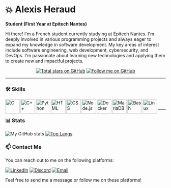 # 💥 Alexis Heraud

**Student (First Year at Epitech Nantes)**

Hi there! I'm a French student currently studying at Epitech Nantes. I'm deeply involved in various programming projects and always eager to expand my knowledge in software development. My key areas of interest include software engineering, web development, cybersecurity, and DevOps. I'm passionate about learning new technologies and applying them to create new and impactful projects.


<p align="center">
  <a href="https://github.com/alexisheraud?tab=repositories&sort=stargazers">
    <img alt="Total stars on GitHub" title="Total stars on GitHub" src="https://custom-icon-badges.demolab.com/github/stars/alexisheraud?color=55960c&style=for-the-badge&logo=star&labelColor=488207"/></a>
  <a href="https://github.com/KyoriH?tab=followers">
    <img alt="Follow me on GitHub" title="Follow me on GitHub" src="https://custom-icon-badges.demolab.com/github/followers/alexisheraud?color=236ad3&labelColor=1155ba&style=for-the-badge&logo=person-add&label=Follow&logoColor=white"/></a>

</p>

---

### 🛠️ Skills

<img align="left" alt="C" width="45px" src="https://cdn.jsdelivr.net/gh/devicons/devicon@latest/icons/c/c-original.svg"/>
<img align="left" alt="C++" width="45px" src="https://cdn.jsdelivr.net/gh/devicons/devicon@latest/icons/cplusplus/cplusplus-original.svg"/>
<img align="left" alt="Python" width="45px" src="https://cdn.jsdelivr.net/gh/devicons/devicon@latest/icons/python/python-original.svg"/>
<img align="left" alt="HTML" width="45px" src="https://cdn.jsdelivr.net/gh/devicons/devicon@latest/icons/html5/html5-original.svg"/>
<img align="left" alt="CSS" width="45px" src="https://cdn.jsdelivr.net/gh/devicons/devicon@latest/icons/css3/css3-original.svg"/>
<img align="left" alt="Node.js" width="45px" src="https://cdn.jsdelivr.net/gh/devicons/devicon@latest/icons/nodejs/nodejs-original-wordmark.svg"/>
<img align="left" alt="Docker" width="45px" src="https://cdn.jsdelivr.net/gh/devicons/devicon@latest/icons/docker/docker-original-wordmark.svg"/>
<img align="left" alt="MariaDB" width="45px" src="https://cdn.jsdelivr.net/gh/devicons/devicon@latest/icons/mariadb/mariadb-original-wordmark.svg"/>
<img align="left" alt="Bash" width="45px" src="https://cdn.jsdelivr.net/gh/devicons/devicon@latest/icons/bash/bash-original.svg"/>
<img align="left" alt="Linux" width="45px" src="https://cdn.jsdelivr.net/gh/devicons/devicon@latest/icons/linux/linux-original.svg"/>
<br />

---

### 📊 Stats

![My GitHub stats](https://github-readme-stats.vercel.app/api?username=alexisheraud&show_icons=true&theme=gruvbox)
[![Top Langs](https://github-readme-stats.vercel.app/api/top-langs/?username=alexisheraud&layout=compact&theme=gruvbox)](https://github.com/anuraghazra/github-readme-stats)

### 📫 Contact Me

You can reach out to me on the following platforms:

[![LinkedIn](https://img.shields.io/badge/LinkedIn-blue?style=for-the-badge&logo=linkedin)](https://www.linkedin.com/in/alexisheraud/)
[![Discord](https://img.shields.io/badge/Discord-blue?style=for-the-badge&logo=discord)](https://discord.com/users/NoXe7330)
[![Email](https://img.shields.io/badge/Email-blue?style=for-the-badge&logo=gmail)](mailto:alexisheraud.dev@gmail.com)

Feel free to send me a message or follow me on these platforms!
